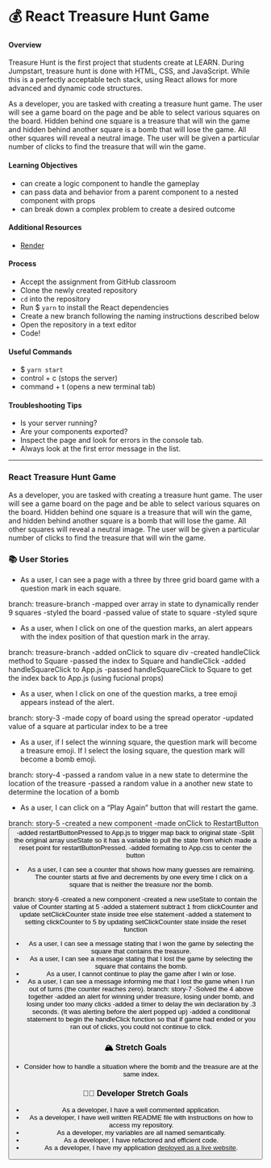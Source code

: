# 💰 React Treasure Hunt Game

#### Overview

Treasure Hunt is the first project that students create at LEARN. During Jumpstart, treasure hunt is done with HTML, CSS, and JavaScript. While this is a perfectly acceptable tech stack, using React allows for more advanced and dynamic code structures.

As a developer, you are tasked with creating a treasure hunt game. The user will see a game board on the page and be able to select various squares on the board. Hidden behind one square is a treasure that will win the game and hidden behind another square is a bomb that will lose the game. All other squares will reveal a neutral image. The user will be given a particular number of clicks to find the treasure that will win the game.

#### Learning Objectives

- can create a logic component to handle the gameplay
- can pass data and behavior from a parent component to a nested component with props
- can break down a complex problem to create a desired outcome

#### Additional Resources

- [Render](https://render.com/docs/deploy-create-react-app)

#### Process

- Accept the assignment from GitHub classroom
- Clone the newly created repository
- `cd` into the repository
- Run $ `yarn` to install the React dependencies
- Create a new branch following the naming instructions described below
- Open the repository in a text editor
- Code!

#### Useful Commands

- $ `yarn start`
- control + c (stops the server)
- command + t (opens a new terminal tab)

#### Troubleshooting Tips

- Is your server running?
- Are your components exported?
- Inspect the page and look for errors in the console tab.
- Always look at the first error message in the list.

---

### React Treasure Hunt Game

As a developer, you are tasked with creating a treasure hunt game. The user will see a game board on the page and be able to select various squares on the board. Hidden behind one square is a treasure that will win the game, and hidden behind another square is a bomb that will lose the game. All other squares will reveal a neutral image. The user will be given a particular number of clicks to find the treasure that will win the game.

### 📚 User Stories

- As a user, I can see a page with a three by three grid board game with a question mark in each square.

branch: treasure-branch
-mapped over array in state to dynamically render 9 squares
-styled the board
-passed value of state to square
-styled squre

- As a user, when I click on one of the question marks, an alert appears with the index position of that question mark in the array.

branch: treasure-branch
-added onClick to square div
-created handleClick method to Square
-passed the index to Square and handleClick
-added handleSquareClick to App.js
-passed handleSquareClick to Square to get the index back to App.js (using fucional props)

- As a user, when I click on one of the question marks, a tree emoji appears instead of the alert.

branch: story-3
-made copy of board using the spread operator
-updated value of a square at particular index to be a tree

- As a user, if I select the winning square, the question mark will become a treasure emoji. If I select the losing square, the question mark will become a bomb emoji.

branch: story-4
-passed a random value in a new state to determine the location of the treasure
-passed a random value in a another new state to determine the location of a bomb

- As a user, I can click on a “Play Again” button that will restart the game.

branch: story-5
-created a new component <RestartButton />
-made onClick to RestartButton<button>
-added restartButtonPressed to App.js to trigger map back to original state
-Split the original array useState so it has a variable to pull the state from which made a reset point for restartButtonPressed.
-added formating to App.css to center the button

- As a user, I can see a counter that shows how many guesses are remaining. The counter starts at five and decrements by one every time I click on a square that is neither the treasure nor the bomb.

branch: story-6
-created a new component <Counter />
-created a new useState to contain the value of Counter starting at 5
-added a statement subtract 1 from clickCounter and update setClickCounter state inside tree else statement
-added a statement to setting clickCounter to 5 by updating setClickCounter state inside the reset function

- As a user, I can see a message stating that I won the game by selecting the square that contains the treasure.
- As a user, I can see a message stating that I lost the game by selecting the square that contains the bomb.
- As a user, I cannot continue to play the game after I win or lose.
- As a user, I can see a message informing me that I lost the game when I run out of turns (the counter reaches zero).
branch: story-7
-Solved the 4 above together
-added an alert for winning under treasure, losing under bomb, and losing under too many clicks
-added a timer to delay the win declaration by .3 seconds. (It was alerting before the alert popped up)
-added a conditional statement to begin the handleClick function so that if game had ended or you ran out of clicks, you could not continue to click.

### 🏔 Stretch Goals

- Consider how to handle a situation where the bomb and the treasure are at the same index.

### 👩‍💻 Developer Stretch Goals

- As a developer, I have a well commented application.
- As a developer, I have well written README file with instructions on how to access my repository.
- As a developer, my variables are all named semantically.
- As a developer, I have refactored and efficient code.
- As a developer, I have my application [deployed as a live website](https://render.com/docs/deploy-create-react-app).
